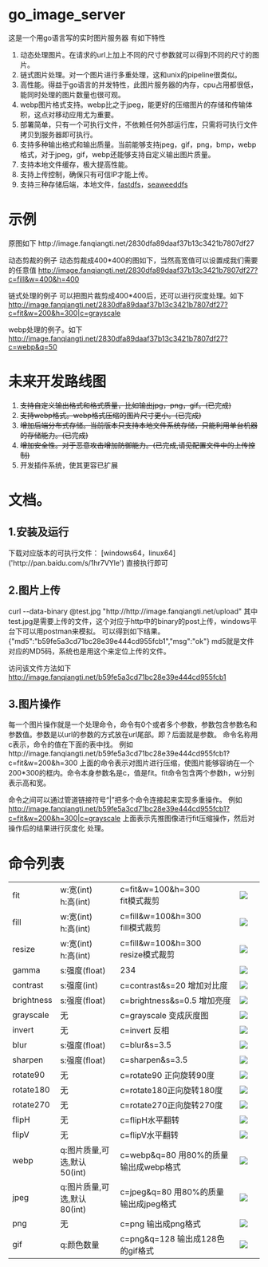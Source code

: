 <h1>go_image_server</h1>
这是一个用go语言写的实时图片服务器
有如下特性
<ol>
<li>动态处理图片。在请求的url上加上不同的尺寸参数就可以得到不同的尺寸的图片。</li>
<li>链式图片处理。对一个图片进行多重处理，这和unix的pipeline很类似。</li>
<li>高性能。得益于go语言的并发特性，此图片服务器的内存，cpu占用都很低，能同时处理的图片数量也很可观。</li>
<li>webp图片格式支持。webp比之于jpeg，能更好的压缩图片的存储和传输体积，这点对移动应用尤为重要。</li>
<li>部署简单，只有一个可执行文件，不依赖任何外部运行库，只需将可执行文件拷贝到服务器即可执行。</li>
<li>支持多种输出格式和输出质量。当前能够支持jpeg，gif，png，bmp，webp格式，对于jpeg，gif，webp还能够支持自定义输出图片质量。</li>
<li>支持本地文件缓存，极大提高性能。</li>
<li>支持上传控制，确保只有可信IP才能上传。</li>
<li>支持三种存储后端，本地文件，<a href="http://image.fanqiangti.net/b59fe5a3cd71bc28e39e444cd955fcb1?c=fit&w=200&h=300|c=grayscale">fastdfs</a>，<a href="https://github.com/chrislusf/seaweedfs">seaweeddfs</a></li>
</ol>

<h1>示例</h1>
原图如下
http://image.fanqiangti.net/2830dfa89daaf37b13c3421b7807df27

动态剪裁的例子
动态剪裁成400*400的图如下，当然高宽值可以设置成我们需要的任意值
http://image.fanqiangti.net/2830dfa89daaf37b13c3421b7807df27?c=fill&w=400&h=400

链式处理的例子
可以把图片裁剪成400*400后，还可以进行灰度处理。如下
<a href="http://image.fanqiangti.net/2830dfa89daaf37b13c3421b7807df27?c=fit&w=200&h=300|c=grayscale">http://image.fanqiangti.net/2830dfa89daaf37b13c3421b7807df27?c=fit&w=200&h=300|c=grayscale</a>

webp处理的例子。如下
http://image.fanqiangti.net/2830dfa89daaf37b13c3421b7807df27?c=webp&q=50



<h1>未来开发路线图</h1>

<ol>
<li><s>支持自定义输出格式和格式质量，比如输出jpg，png，gif。(已完成)</s></li>
<li><s>支持webp格式。webp格式压缩的图片尺寸更小。(已完成)</s></li>
<li><s>增加后端分布式存储。当前版本只支持本地文件系统存储，只能利用单台机器的存储能力。(已完成)</s></li>
<li><s>增加安全性。对于恶意攻击增加防御能力。(已完成,请见配置文件中的上传控制)</s></li>
<li>开发插件系统，使其更容已扩展</li>
</ol>


<h1>文档。</h1>
<h2>1.安装及运行</h2>
下载对应版本的可执行文件：
[windows64，linux64]('http://pan.baidu.com/s/1hr7VYle')
直接执行即可


<h2>2.图片上传</h2>
curl  --data-binary @test.jpg "http://http://image.fanqiangti.net/upload"
其中test.jpg是需要上传的文件，这个对应于http中的binary的post上传，windows平台下可以用postman来模拟。
可以得到如下结果。
{"md5":"b59fe5a3cd71bc28e39e444cd955fcb1","msg":"ok"}
md5就是文件对应的MD5码，系统也是用这个来定位上传的文件。

访问该文件方法如下
http://image.fanqiangti.net/b59fe5a3cd71bc28e39e444cd955fcb1

<h2>3.图片操作</h2>
每一个图片操作就是一个处理命令，命令有0个或者多个参数，参数包含参数名和参数值。参数是以url的参数的方式放在url尾部。即？后面就是参数。
命令名称用c表示，命令的值在下面的表中找。
例如
http://image.fanqiangti.net/b59fe5a3cd71bc28e39e444cd955fcb1?c=fit&w=200&h=300
上面的命令表示对图片进行压缩，使图片能够容纳在一个200*300的框内。命令本身参数名是c，值是fit。fit命令包含两个参数h，w分别表示高和宽。


命令之间可以通过管道链接符号“|”把多个命令连接起来实现多重操作。
例如
<a href="http://image.fanqiangti.net/b59fe5a3cd71bc28e39e444cd955fcb1?c=fit&w=200&h=300|c=grayscale">http://image.fanqiangti.net/b59fe5a3cd71bc28e39e444cd955fcb1?c=fit&w=200&h=300|c=grayscale</a>
上面表示先推图像进行fit压缩操作，然后对操作后的结果进行灰度化 处理。







<h1>命令列表</h1>

<table>
    <tr>
        <td>fit</td>
        <td>w:宽(int)
            <br/>h:高(int)</td>
        <td>c=fit&w=100&h=300<br/> fit模式裁剪</td>
        <td> <img src="http://image.fanqiangti.net/2830dfa89daaf37b13c3421b7807df27?c=fit&w=150&h=150" /></td>
        <td></td>
    </tr>
    <tr>
        <td>fill</td>
        <td>w:宽(int)
            <br/>h:高(int)</td>
        <td>c=fill&w=100&h=300<br/>fill模式裁剪</td>
        <td><img src="http://image.fanqiangti.net/2830dfa89daaf37b13c3421b7807df27?c=fill&w=150&h=150" /></td>
        <td></td>
    </tr>
    <tr>
        <td>resize</td>
        <td>w:宽(int) <br/>h:高(int) </td>
        <td> c=fill&w=100&h=300 <br/> resize模式裁剪</td>
        <td> <img src="http://image.fanqiangti.net/2830dfa89daaf37b13c3421b7807df27?c=resize&w=150&h=150" /></td>
        <td></td>
    </tr>
    <tr>
        <td>gamma</td>
        <td>s:强度(float)</td>
        <td>234</td>
        <td><img src="http://image.fanqiangti.net/2830dfa89daaf37b13c3421b7807df27?c=fill&w=150&h=150|c=gamma&q=10" /></td>
        <td></td>
    </tr>
    <tr>
        <td>contrast</td>
        <td>s:强度(int) </td>
        <td>c=contrast&s=20 增加对比度</td>
        <td>
            <img src="http://image.fanqiangti.net/2830dfa89daaf37b13c3421b7807df27?c=fill&w=150&h=150|c=contrast&s=120" /></td>
        <td></td>
    </tr>
    <tr>
        <td>brightness</td>
        <td>s:强度(float)</td>
        <td> c=brightness&s=0.5 增加亮度 </td>
        <td>
            <img src="http://image.fanqiangti.net/2830dfa89daaf37b13c3421b7807df27?c=fill&w=150&h=150|c=brightness&s=38" /></td>
        <td></td>
    </tr>
    <tr>
        <td>grayscale</td>
        <td>无</td>
        <td>c=grayscale 变成灰度图 </td>
        <td>
            <img src="http://image.fanqiangti.net/2830dfa89daaf37b13c3421b7807df27?c=fill&w=150&h=150|c=grayscale" /></td>
        <td></td>
    </tr>
    <tr>
        <td>invert</td>
        <td>无</td>
        <td>c=invert 反相 </td>
        <td>
            <img src="http://image.fanqiangti.net/2830dfa89daaf37b13c3421b7807df27?c=fill&w=150&h=150|c=invert" /></td>
        <td></td>
    </tr>
    <tr>
        <td>blur</td>
        <td>s:强度(float)</td>
        <td>c=blur&s=3.5</td>
        <td>
            <img src="http://image.fanqiangti.net/2830dfa89daaf37b13c3421b7807df27?c=fill&w=150&h=150|c=blur&s=3.5" /></td>
        <td></td>
    </tr>
    <tr>
        <td>sharpen</td>
        <td>s:强度(float)</td>
        <td>c=sharpen&s=3.5 </td>
        <td>
            <img src="http://image.fanqiangti.net/2830dfa89daaf37b13c3421b7807df27?c=fill&w=150&h=150|c=sharpen&s=65" /></td>
        <td></td>
    </tr>
    <tr>
        <td>rotate90</td>
        <td>无</td>
        <td>c=rotate90 正向旋转90度 </td>
        <td>
            <img src="http://image.fanqiangti.net/2830dfa89daaf37b13c3421b7807df27?c=fill&w=150&h=150|c=rotate90" /></td>
        <td></td>
    </tr>
    <tr>
        <td>rotate180</td>
        <td>无</td>
        <td>c=rotate180正向旋转180度</td>
        <td>
            <img src="http://image.fanqiangti.net/2830dfa89daaf37b13c3421b7807df27?c=fill&w=150&h=150|c=rotate180" /></td>
        <td></td>
    </tr>
    <tr>
        <td>rotate270</td>
        <td>无</td>
        <td>c=rotate270正向旋转270度</td>
        <td>
            <img src="http://image.fanqiangti.net/2830dfa89daaf37b13c3421b7807df27?c=fill&w=150&h=150|c=rotate270" /></td>
        <td></td>
    </tr>
    <tr>
        <td>flipH</td>
        <td>无</td>
        <td>c=flipH水平翻转</td>
        <td>
            <img src="http://image.fanqiangti.net/2830dfa89daaf37b13c3421b7807df27?c=fill&w=150&h=150|c=flipH" /></td>
        <td></td>
    </tr>
    <tr>
        <td>flipV</td>
        <td>无</td>
        <td>c=flipV水平翻转</td>
        <td>
            <img src="http://image.fanqiangti.net/2830dfa89daaf37b13c3421b7807df27?c=fill&w=150&h=150|c=flipV" /></td>
        <td></td>
    </tr>
    <tr>
        <td>webp</td>
        <td>q:图片质量,可选,默认50(int) </td>
        <td> c=webp&q=80 用80%的质量输出成webp格式</td>
        <td>
            <img src="http://image.fanqiangti.net/2830dfa89daaf37b13c3421b7807df27?c=fill&w=150&h=150|c=webp&q=80" /></td>
        <td></td>
    </tr>
    <tr>
        <td>jpeg</td>
        <td>q:图片质量,可选,默认80(int) </td>
        <td>c=jpeg&q=80 用80%的质量输出成jpeg格式</td>
        <td>
            <img src="http://image.fanqiangti.net/2830dfa89daaf37b13c3421b7807df27?c=fill&w=150&h=150|c=jpeg&q=80" /></td>
        <td></td>
    </tr>
    <tr>
        <td>png</td>
        <td>无</td>
        <td>c=png 输出成png格式</td>
        <td>
            <img src="http://image.fanqiangti.net/2830dfa89daaf37b13c3421b7807df27?c=fill&w=150&h=150|c=png" /></td>
        <td></td>
    </tr>
    <tr>
        <td>gif</td>
        <td>q:颜色数量</td>
        <td>c=png&q=128 输出成128色的gif格式</td>
        <td>
            <img src="http://image.fanqiangti.net/2830dfa89daaf37b13c3421b7807df27?c=fill&w=150&h=150|c=gif&q=64" /></td>
        <td></td>
    </tr>
</table>
